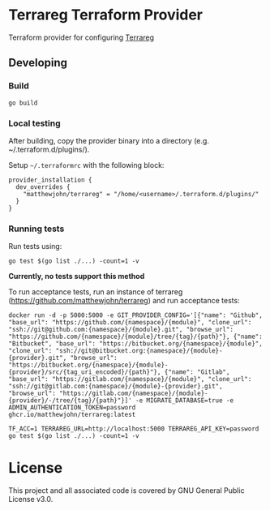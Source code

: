 # Terrareg Terraform Provider

Terraform provider for configuring [Terrareg](https://github.com/matthewjohn/terrareg)

## Developing

### Build
```
go build
```

### Local testing

After building, copy the provider binary into a directory (e.g. ~/.terraform.d/plugins/).

Setup `~/.terraformrc` with the following block:
```
provider_installation {
  dev_overrides {
    "matthewjohn/terrareg" = "/home/<username>/.terraform.d/plugins/"
  }
}
```

### Running tests

Run tests using:
```
go test $(go list ./...) -count=1 -v
```

**Currently, no tests support this method**

To run acceptance tests, run an instance of terrareg (https://github.com/matthewjohn/terrareg) and run acceptance tests:
```
docker run -d -p 5000:5000 -e GIT_PROVIDER_CONFIG='[{"name": "Github", "base_url": "https://github.com/{namespace}/{module}", "clone_url": "ssh://git@github.com:{namespace}/{module}.git", "browse_url": "https://github.com/{namespace}/{module}/tree/{tag}/{path}"}, {"name": "Bitbucket", "base_url": "https://bitbucket.org/{namespace}/{module}", "clone_url": "ssh://git@bitbucket.org:{namespace}/{module}-{provider}.git", "browse_url": "https://bitbucket.org/{namespace}/{module}-{provider}/src/{tag_uri_encoded}/{path}"}, {"name": "Gitlab", "base_url": "https://gitlab.com/{namespace}/{module}", "clone_url": "ssh://git@gitlab.com:{namespace}/{module}-{provider}.git", "browse_url": "https://gitlab.com/{namespace}/{module}-{provider}/-/tree/{tag}/{path}"}]' -e MIGRATE_DATABASE=true -e ADMIN_AUTHENTICATION_TOKEN=password ghcr.io/matthewjohn/terrareg:latest

TF_ACC=1 TERRAREG_URL=http://localhost:5000 TERRAREG_API_KEY=password go test $(go list ./...) -count=1 -v
```

# License

This project and all associated code is covered by GNU General Public License v3.0.
